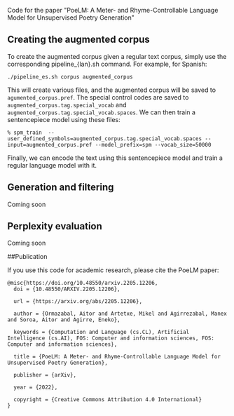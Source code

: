 Code for the paper "PoeLM: A Meter- and Rhyme-Controllable Language Model for
Unsupervised Poetry Generation"

## Creating the augmented corpus

To create the augmented corpus given a regular text corpus, simply use the corresponding pipeline_{lan}.sh command. For example, for Spanish: 

```
./pipeline_es.sh corpus augmented_corpus
```

This will create various files, and the augmented corpus will be saved to `agumented_corpus.pref`. The special control codes are saved to `augmented_corpus.tag.special_vocab` and `augmented_corpus.tag.special_vocab.spaces`. We can then train a sentencepiece model using these files:

```
% spm_train  --user_defined_symbols=augmented_corpus.tag.special_vocab.spaces --input=augmented_corpus.pref --model_prefix=spm --vocab_size=50000
```

Finally, we can encode the text using this sentencepiece model and train a regular language model with it.

## Generation and filtering 

Coming soon

## Perplexity evaluation

Coming soon

##Publication

If you use this code for academic research, please cite the PoeLM paper:

```
@misc{https://doi.org/10.48550/arxiv.2205.12206,
  doi = {10.48550/ARXIV.2205.12206},
  
  url = {https://arxiv.org/abs/2205.12206},
  
  author = {Ormazabal, Aitor and Artetxe, Mikel and Agirrezabal, Manex and Soroa, Aitor and Agirre, Eneko},
  
  keywords = {Computation and Language (cs.CL), Artificial Intelligence (cs.AI), FOS: Computer and information sciences, FOS: Computer and information sciences},
  
  title = {PoeLM: A Meter- and Rhyme-Controllable Language Model for Unsupervised Poetry Generation},
  
  publisher = {arXiv},
  
  year = {2022},
  
  copyright = {Creative Commons Attribution 4.0 International}
}
```

